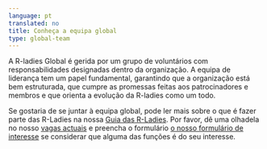 ```yaml
---
language: pt
translated: no
title: Conheça a equipa global
type: global-team
---
```


A R-ladies Global é gerida por um grupo de voluntários com responsabilidades designadas dentro da organização.
A equipa de liderança tem um papel fundamental, garantindo que a organização está bem estruturada, que cumpre as promessas feitas aos patrocinadores e membros e que orienta a evolução da R-ladies como um todo.

Se gostaria de se juntar à equipa global, pode ler mais sobre o que é fazer parte das R-Ladies na nossa [Guia das R-Ladies](https://guide.rladies.org/about/globalteam/).
Por favor, dê uma olhadela no nosso [vagas actuais](https://airtable.com/appZjaV7eM0Y9FsHZ/shrDBOsyaFS28wOxZ) e preencha o formulário [o nosso formulário de interesse](/form/global-team-application/) se considerar que alguma das funções é do seu interesse.
